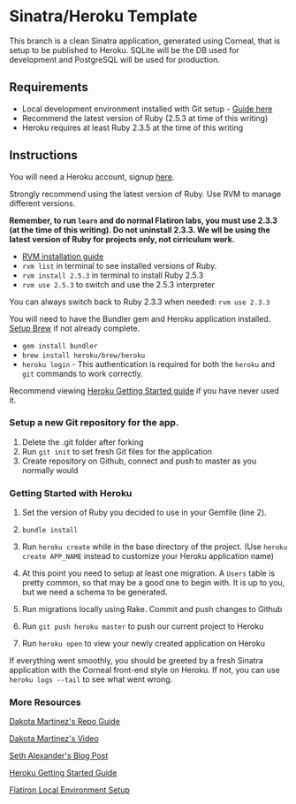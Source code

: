 # Sinatra/Heroku Template

This branch is a clean Sinatra application, generated using Corneal, that is setup to be published to Heroku. SQLite will be the DB used for development and PostgreSQL will be used for production.

## Requirements

* Local development environment installed with Git setup - [Guide here](http://help.learn.co/technical-support/local-environment/mac-osx-manual-environment-set-up)
* Recommend the latest version of Ruby (2.5.3 at time of this writing)
* Heroku requires at least Ruby 2.3.5 at the time of this writing

## Instructions

You will need a Heroku account, signup [here](https://signup.heroku.com/dc).

Strongly recommend using the latest version of Ruby. Use RVM to manage different versions.

**Remember, to run `learn` and do normal Flatiron labs, you must use 2.3.3 (at the time of this writing). Do not uninstall 2.3.3. We wll be using the latest version of Ruby for projects only, not cirriculum work.**

* [RVM installation guide](http://rvm.io/rvm/install)
* `rvm list` in terminal to see installed versions of Ruby.
* `rvm install 2.5.3` in terminal to install Ruby 2.5.3
* `rvm use 2.5.3` to switch and use the 2.5.3 interpreter

You can always switch back to Ruby 2.3.3 when needed: `rvm use 2.3.3`

You will need to have the Bundler gem and Heroku application installed. [Setup Brew](https://docs.brew.sh/Installation) if not already complete.

* `gem install bundler`
* `brew install heroku/brew/heroku`
* `heroku login` - This authentication is required for both the `heroku` and `git` commands to work correctly.

Recommend viewing [Heroku Getting Started guide](https://devcenter.heroku.com/articles/getting-started-with-ruby) if you have never used it.

### Setup a new Git repository for the app.
1. Delete the .git folder after forking
2. Run `git init` to set fresh Git files for the application
3. Create repository on Github, connect and push to master as you normally would

### Getting Started with Heroku

1. Set the version of Ruby you decided to use in your Gemfile (line 2).

2. `bundle install`

3. Run `heroku create` while in the base directory of the project. (Use `heroku create APP_NAME` instead to customize your Heroku application name)

4. At this point you need to setup at least one migration. A `Users` table is pretty common, so that may be a good one to begin with. It is up to you, but we need a schema to be generated.

5. Run migrations locally using Rake. Commit and push changes to Github

6. Run `git push heroku master` to push our current project to Heroku

7. Run `heroku open` to view your newly created application on Heroku

If everything went smoothly, you should be greeted by a fresh Sinatra application with the Corneal front-end style on Heroku. If not, you can use `heroku logs --tail` to see what went wrong.

### More Resources

[Dakota Martinez's Repo Guide](https://github.com/DakotaLMartinez/sinatra-heroku-demo)

[Dakota Martinez's Video](https://www.youtube.com/watch?v=UszqKE4pJKQ)

[Seth Alexander's Blog Post](https://itzsaga.github.io/post/day-051/)

[Heroku Getting Started Guide](https://devcenter.heroku.com/articles/getting-started-with-ruby)

[Flatiron Local Environment Setup](http://help.learn.co/technical-support/local-environment/mac-osx-manual-environment-set-up)
